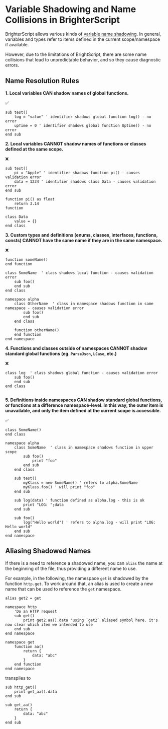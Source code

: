 # Variable Shadowing and Name Collisions in BrighterScript

BrighterScript allows various kinds of [variable name shadowing](https://en.wikipedia.org/wiki/Variable_shadowing). In general, variables and types refer to items defined in the current scope/namespace if available.

However, due to the limitations of BrightScript, there are some name collisions that lead to unpredictable behavior, and so they cause diagnostic errors.

## Name Resolution Rules

**1. Local variables CAN shadow names of global functions.**

✅

```brighterscipt
sub test()
    log = "value" ' identifier shadows global function log() - no error
    upTime = 0 ' identifier shadows global function Uptime() - no error
end sub
```

**2. Local variables CANNOT shadow names of functions or classes defined at the same scope.**

❌

```brighterscipt
sub test()
    pi = "Apple" ' identifier shadows function pi() - causes validation error
    data = 1234 ' identifier shadows class Data - causes validation error
end sub

function pi() as float
    return 3.14
function

class Data
    value = {}
end class
```

**3. Custom types and definitions (enums, classes, interfaces, functions, consts) CANNOT have the same name if they are in the same namespace.**

❌

```brighterscipt
function someName()
end function

class SomeName  ' class shadows local function - causes validation error
    sub foo()
    end sub
end class

namespace alpha
    class OtherName  ' class in namespace shadows function in same namespace - causes validation error
        sub foo()
        end sub
    end class

    function otherName()
    end function
end namespace
```

**4. Functions and classes outside of namespaces CANNOT shadow standard global functions (eg. `ParseJson`, `LCase`, etc.)**

❌

```brighterscipt
class log  ' class shadows global function - causes validation error
    sub foo()
    end sub
end class


```

**5. Definitions inside namespaces CAN shadow standard global functions, or functions at a difference namespace-level. In this way, the outer item is unavailable, and only the item defined at the current scope is accessible.**

✅

```brighterscipt
class SomeName()
end class

namespace alpha
    class SomeName  ' class in namespace shadows function in upper scope
        sub foo()
            print "foo"
        end sub
    end class

    sub test()
        myKlass = new SomeName() ' refers to alpha.SomeName
        myKlass.foo() ' will print "foo"
    end sub

    sub log(data) ' function defined as alpha.log - this is ok
        print "LOG: ";data
    end sub

    sub foo()
        log("Hello world") ' refers to alpha.log - will print "LOG: Hello world"
    end sub
end namespace
```

## Aliasing Shadowed Names

If there is a need to reference a shadowed name, you can `alias` the name at the beginning of the file, thus providing a different name to use.

For example, in the following, the namespace `get` is shadowed by the function `http.get`.
To work around that, an alias is used to create a new name that can be used to reference the `get` namespace.

```BrighterScript
alias get2 = get

namespace http
    'Do an HTTP request
    sub get()
        print get2.aa().data 'using `get2` aliased symbol here. it's now clear which item we intended to use
    end sub
end namespace

namespace get
    function aa()
        return {
            data: "abc"
        }
    end function
end namespace
```

transpiles to

```BrightScript
sub http_get()
    print get_aa().data
end sub

sub get_aa()
    return {
        data: "abc"
    }
end sub
```
